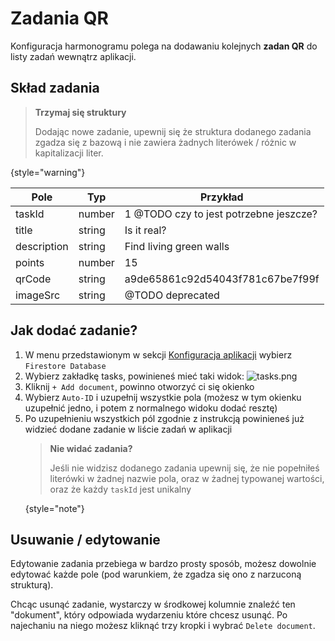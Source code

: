# Zadania QR

Konfiguracja harmonogramu polega na dodawaniu kolejnych **zadan QR** do listy zadań wewnątrz aplikacji.

## Skład zadania

> **Trzymaj się struktury**
>
> Dodając nowe zadanie, upewnij się że struktura dodanego zadania zgadza się z bazową i nie zawiera żadnych literówek / różnic w kapitalizacji liter.
>
{style="warning"}

| Pole        | Typ    | Przykład                               |
|-------------|--------|----------------------------------------|
| taskId      | number | 1 @TODO czy to jest potrzebne jeszcze? |
| title       | string | Is it real?                            |
| description | string | Find living green walls                |
| points      | number | 15                                     |
| qrCode      | string | a9de65861c92d54043f781c67be7f99f       |
| imageSrc    | string | @TODO deprecated                       |



## Jak dodać zadanie?

1. W menu przedstawionym w sekcji [Konfiguracja aplikacji](Konfiguracja-aplikacji.md#nawigacja-po-platformie-firebase) wybierz `Firestore Database`
2. Wybierz zakładkę tasks, powinieneś mieć taki widok:
   ![tasks.png](tasks.png)
3. Kliknij `+ Add document`, powinno otworzyć ci się okienko
4. Wybierz `Auto-ID` i uzupełnij wszystkie pola (możesz w tym okienku uzupełnić jedno, i potem z normalnego widoku dodać resztę)
5. Po uzupełnieniu wszystkich pól zgodnie z instrukcją powinieneś już widzieć dodane zadanie w liście zadań w aplikacji
   > **Nie widać zadania?**
   >
   > Jeśli nie widzisz dodanego zadania upewnij się, że nie popełniłeś literówki w żadnej nazwie pola, oraz w żadnej typowanej wartości, oraz że każdy `taskId` jest unikalny
   >
   {style="note"}



## Usuwanie / edytowanie

Edytowanie zadania przebiega w bardzo prosty sposób, możesz dowolnie edytować każde pole (pod warunkiem, że zgadza się ono z narzuconą strukturą).

Chcąc usunąć zadanie, wystarczy w środkowej kolumnie znaleźć ten "dokument", który odpowiada wydarzeniu które chcesz usunąć. Po najechaniu na niego możesz kliknąć trzy kropki i wybrać `Delete document`. 